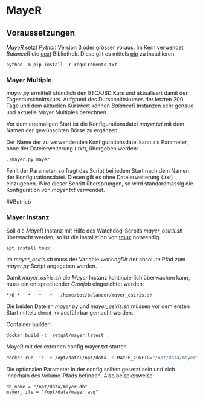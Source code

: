# MayeR

## Voraussetzungen

*MayeR* setzt *Python* Version 3 oder grösser voraus.
Im Kern verwendet *BalanceR* die [ccxt](https://github.com/ccxt/ccxt) Bibliothek. Diese gilt es mittels [pip](https://pypi.org/project/pip/) zu installieren:

`python -m pip install -r requirements.txt`

### Mayer Multiple
*mayer.py* ermittelt stündlich den BTC/USD Kurs und aktualisert damit den Tagesdurschnittskurs.
Aufgrund des Durschnittskurses der letzten 200 Tage und dem aktuellen Kurswert können *BalanceR* Instanzen sehr genaue und aktuelle Mayer Multiples berechnen.

Vor dem erstmaligen Start ist die Konfigurationsdatei *mayer.txt* mit dem Namen der gewünschten Börse zu ergänzen.


Der Name der zu verwendenden Konfigurationsdatei kann als Parameter, ohne der Dateierweiterung (*.txt*), übergeben werden:

`./mayer.py mayer`

Fehlt der Parameter, so fragt das Script bei jedem Start nach dem Namen der Konfigurationsdatei. Diesen gilt es ohne Dateierweiterung (*.txt*) einzugeben. Wird dieser Schritt übersprungen, so wird standardmässig die Konfiguration von *mayer.txt* verwendet.

##Betrieb
### Mayer Instanz
Soll die *MayeR* Instanz mit Hilfe des Watchdog-Scrpits *mayer_osiris.sh* überwacht werden, so ist die Installation von [tmux](https://github.com/tmux/tmux/wiki) notwendig.

`apt install tmux`

Im *mayer_osiris.sh* muss der Variable *workingDir* der absolute Pfad zum *mayer.py* Script angegeben werden.

Damit *mayer_osiris.sh* die *Mayer* Instanz kontinuierlich überwachen kann, muss ein entsprechender *Cronjob* eingerichtet werden:

`*/6 *   *   *   *   /home/bot/balancer/mayer_osiris.sh`

Die beiden Dateien *mayer.py* und *mayer_osiris.sh* müssen vor dem ersten Start mittels `chmod +x` ausführbar gemacht werden.

Container builden

```bash
docker build -t  retgal/mayer:latest .
```

MayeR mit der externen config mayer.txt starten

```bash
docker run -it -v /opt/data:/opt/data -e MAYER_CONFIG="/opt/data/mayer" --name mayer retgal/mayer:latest
```

Die optionalen Parameter in der config sollten gesetzt sein und sich innerhalb des Volume-Pfads befinden.
Also beispielsweise:

```
db_name = "/opt/data/mayer.db"
mayer_file = "/opt/data/mayer.avg"
```